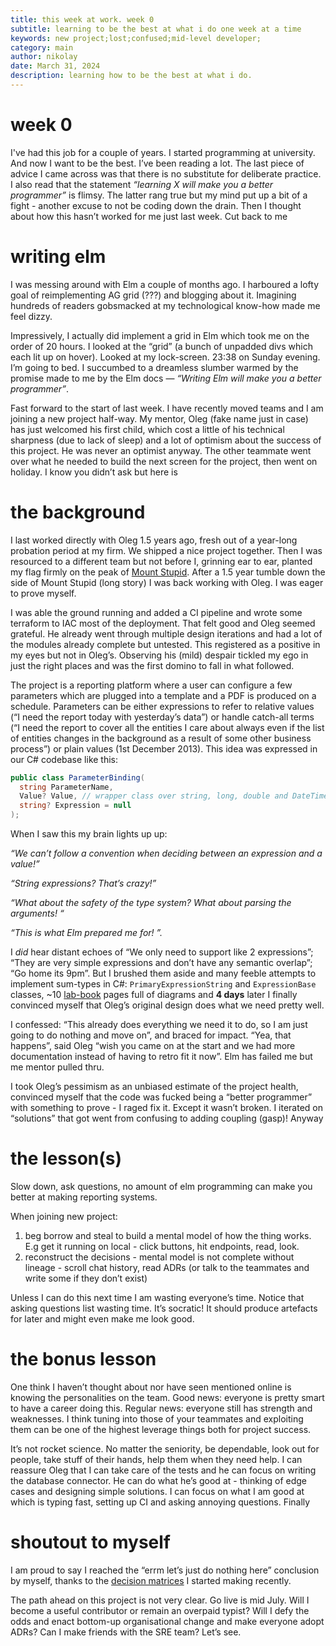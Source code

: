 ```yaml
---
title: this week at work. week 0
subtitle: learning to be the best at what i do one week at a time
keywords: new project;lost;confused;mid-level developer;
category: main
author: nikolay
date: March 31, 2024
description: learning how to be the best at what i do. 
---
```


# week 0
I've had this job for a couple of years. I started programming at university. And now I want to be the best. I’ve been reading a lot. The last piece of advice I came across was that there is no substitute for deliberate practice. I also read that the statement _“learning X will make you a better programmer”_ is flimsy. The latter rang true but my mind put up a bit of a fight - another excuse to not be coding down the drain. Then I thought about how this hasn’t worked for me just last week. Cut back to me

# writing elm
I was messing around with Elm a couple of months ago. I harboured a lofty goal of reimplementing AG grid (???) and blogging about it. Imagining hundreds of readers gobsmacked at my technological know-how made me feel dizzy.

Impressively, I actually did implement a grid in Elm which took me on the order of 20 hours. I looked at the “grid” (a bunch of unpadded divs which each lit up on hover). Looked at my lock-screen. 23:38 on Sunday evening. I’m going to bed. I succumbed to a dreamless slumber warmed by the promise made to me by the Elm docs — _“Writing Elm will make you a better programmer”_.

Fast forward to the start of last week. I have recently moved teams and I am joining a new project half-way. My mentor, Oleg (fake name just in case) has just welcomed his first child, which cost a little of his technical sharpness (due to lack of sleep) and a lot of optimism about the success of this project. He was never an optimist anyway. The other teammate went over what he needed to build the next screen for the project, then went on holiday. I know you didn’t ask but here is 

# the background
I last worked directly with Oleg 1.5 years ago, fresh out of a year-long probation period at my firm. We shipped a nice project together. Then I was resourced to a different team but not before I, grinning ear to ear, planted my flag firmly on the peak of [Mount Stupid](). After a 1.5 year tumble down the side of Mount Stupid (long story) I was back working with Oleg. I was eager to prove myself.

I was able the ground running and added a CI pipeline and wrote some terraform to IAC most of the deployment. That felt good and Oleg seemed grateful. He already went through multiple design iterations and had a lot of the modules already complete but untested. This registered as a positive in my eyes but not in Oleg’s. Observing his (mild) despair tickled my ego in just the right places and was the first domino to fall in what followed. 

The project is a reporting platform where a user can configure a few parameters which are plugged into a template and a PDF is produced on a schedule. Parameters can be either expressions to refer to relative values (“I need the report today with yesterday’s data”) or handle catch-all terms (“I need the report to cover all the entities I care about always even if the list of entities changes in the background as a result of some other business process”) or plain values (1st December 2013). This idea was expressed in our C# codebase like this:

```csharp
public class ParameterBinding(
  string ParameterName, 
  Value? Value, // wrapper class over string, long, double and DateTime
  string? Expression = null
);
```

When I saw this my brain lights up up:

_“We can’t follow a convention when deciding between an expression and a value!”_

_“String expressions? That’s crazy!”_

_“What about the safety of the type system? What about parsing the arguments! “_

_“This is what Elm prepared me for! ”._

I _did_ hear distant echoes of “We only need to support like 2 expressions”; “They are very simple expressions and don’t have any semantic overlap”; “Go home its 9pm”. But I brushed them aside and many feeble attempts to implement sum-types in C#: `PrimaryExpressionString` and `ExpressionBase` classes, ~10 [lab-book]() pages full of diagrams and __4 days__ later I finally convinced myself that Oleg’s original design does what we need pretty well. 

I confessed: “This already does everything we need it to do, so I am just going to do nothing and move on”, and braced for impact. “Yea, that happens”, said Oleg “wish you came on at the start and we had more documentation instead of having to retro fit it now”. Elm has failed me but me mentor pulled thru.

I took Oleg’s pessimism as an unbiased estimate of the project health, convinced myself that the code was fucked being a “better programmer” with something to prove - I raged fix it. Except it wasn’t broken. I iterated on “solutions” that got went from confusing to adding coupling (gasp)! Anyway

# the lesson(s)
Slow down, ask questions, no amount of elm programming can make you better at making reporting systems. 

When joining new project:
1. beg borrow and steal to build a mental model of how the thing works. E.g get it running on local - click buttons, hit endpoints, read, look.
2. reconstruct the decisions - mental model is not complete without lineage - scroll chat history, read ADRs (or talk to the teammates and write some if they don’t exist)

Unless I can do this next time I am wasting everyone’s time. Notice that asking questions list wasting time. It’s socratic! It should produce artefacts for later and might even make me look good.

# the bonus lesson
One think I haven’t thought about nor have seen mentioned online is knowing the personalities on the team. Good news: everyone is pretty smart to have a career doing this. Regular news: everyone still has strength and weaknesses. I think tuning into those of your teammates and exploiting them can be one of the highest leverage things both for project success.

It’s not rocket science. No matter the seniority, be dependable, look out for people, take stuff of their hands, help them when they need help.  I can reassure Oleg that I can take care of the tests and he can focus on writing the database connector. He can do what he’s good at - thinking of edge cases and designing simple solutions. I can focus on what I am good at which is typing fast, setting up CI and asking annoying questions. Finally

# shoutout to myself
I am proud to say I reached the “errm let’s just do nothing here” conclusion by myself, thanks to the [decision matrices]() I started making recently.

The path ahead on this project is not very clear. Go live is mid July. Will I become a useful contributor or remain an overpaid typist? Will I defy the odds and enact bottom-up organisational change and make everyone adopt ADRs? Can I make friends with the SRE team? Let’s see.

